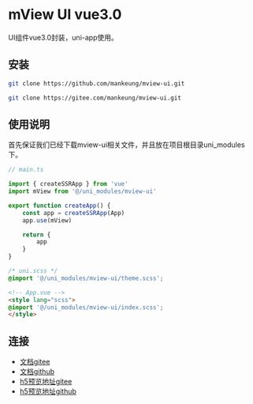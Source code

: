 # mView UI vue3.0

UI组件vue3.0封装，uni-app使用。

## 安装

```sh
git clone https://github.com/mankeung/mview-ui.git

git clone https://gitee.com/mankeung/mview-ui.git
```

## 使用说明

首先保证我们已经下载mview-ui相关文件，并且放在项目根目录uni_modules下。

```ts
// main.ts

import { createSSRApp } from 'vue'
import mView from '@/uni_modules/mview-ui'

export function createApp() {
    const app = createSSRApp(App)
    app.use(mView)

    return {
        app
    }
}
```

```scss
/* uni.scss */
@import '@/uni_modules/mview-ui/theme.scss';
```

```html
<!-- App.vue -->
<style lang="scss">
@import '@/uni_modules/mview-ui/index.scss';
</style>
```

## 连接

- [文档gitee](https://mankeung.gitee.io/mview-ui/)
- [文档github](https://mankeung.github.io/mview-ui)
- [h5预览地址gitee](https://mankeung.gitee.io/mview-ui/h5)
- [h5预览地址github](https://mankeung.github.io/mview-ui/h5)
